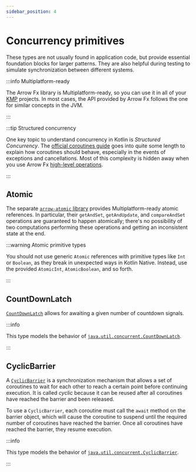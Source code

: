 ```yaml
---
sidebar_position: 4
---
```


# Concurrency primitives

These types are not usually found in application code, but provide essential
foundation blocks for larger patterns. They are also helpful during testing
to simulate synchronization between different systems.

:::info Multiplatform-ready

The Arrow Fx library is Multiplatform-ready, so you can use it in all of your
[KMP](https://kotlinlang.org/docs/multiplatform.html) projects. In most cases,
the API provided by Arrow Fx follows the one for similar concepts in the JVM.

:::

:::tip Structured concurrency

One key topic to understand concurrency in Kotlin is _Structured Concurrency_.
The [official coroutines guide](https://kotlinlang.org/docs/coroutines-guide.html)
goes into quite some length to explain how coroutines should behave, especially
in the events of exceptions and cancellations. Most of this complexity is hidden
away when you use Arrow Fx [high-level operations](../parallel).

:::

## Atomic

The separate [`arrow-atomic` library](https://apidocs.arrow-kt.io/arrow-atomic/arrow.atomic/index.html) 
provides Multiplatform-ready atomic references.
In particular, their `getAndSet`, `getAndUpdate`, and `compareAndSet` operations
are guaranteed to happen atomically; there's no possibility of two computations
performing these operations and getting an inconsistent state at the end.

:::warning Atomic primitive types

You should not use generic `Atomic` references with primitive types like
`Int` or `Boolean`, as they break in unexpected ways in Kotlin Native. Instead, use
the provided `AtomicInt`, `AtomicBoolean`, and so forth.

:::

## CountDownLatch

[`CountDownLatch`](https://apidocs.arrow-kt.io/arrow-fx-coroutines/arrow.fx.coroutines/-count-down-latch/index.html) 
allows for awaiting a given number of countdown signals.


:::info

This type models the behavior of [`java.util.concurrent.CountDownLatch`](https://docs.oracle.com/javase/8/docs/api/java/util/concurrent/CountDownLatch.html).

:::

## CyclicBarrier

A [`CyclicBarrier`](https://apidocs.arrow-kt.io/arrow-fx-coroutines/arrow.fx.coroutines/-cyclic-barrier/index.html)
is a synchronization mechanism that allows a set of coroutines to wait for each
other to reach a certain point before continuing execution. It is called _cyclic_
because it can be reused after all coroutines have reached the barrier and been released.

To use a `CyclicBarrier`, each coroutine must call the `await` method on the 
barrier object, which will cause the coroutine to suspend until the required 
number of coroutines have reached the barrier. 
Once all coroutines have reached the barrier, they resume execution.

:::info

This type models the behavior of [`java.util.concurrent.CyclicBarrier`](https://docs.oracle.com/javase/8/docs/api/java/util/concurrent/CyclicBarrier.html).

:::
